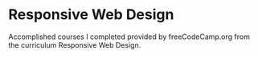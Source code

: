 # Responsive Web Design
Accomplished courses I completed provided by freeCodeCamp.org from the curriculum Responsive Web Design.
